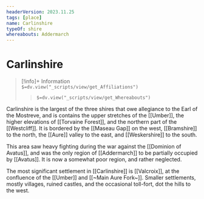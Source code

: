 ```yaml
---
headerVersion: 2023.11.25
tags: [place]
name: Carlinshire
typeOf: shire
whereabouts: Addermarch
---
```

# Carlinshire
>[!info]+ Information  
> `$=dv.view("_scripts/view/get_Affiliations")`  
>> `$=dv.view("_scripts/view/get_Whereabouts")`

Carlinshire is the largest of the three shires that owe allegiance to the Earl of the Mostreve, and is contains the upper stretches of the [[Umber]], the higher elevations of [[Torvaine Forest]], and the northern part of the [[Westcliff]]. It is bordered by the [[Maseau Gap]] on the west, [[Bramshire]] to the north, the [[Aure]] valley to the east, and [[Weskershire]] to the south. 

This area saw heavy fighting during the war against the [[Dominion of Avatus]], and was the only region of [[Addermarch]] to be partially occupied by [[Avatus]]. It is now a somewhat poor region, and rather neglected. 

The most significant settlement in [[Carlinshire]] is [[Valcroix]], at the confluence of the [[Umber]] and [[~Main Aure Fork~]]. Smaller settlements, mostly villages, ruined castles, and the occasional toll-fort, dot the hills to the west. 